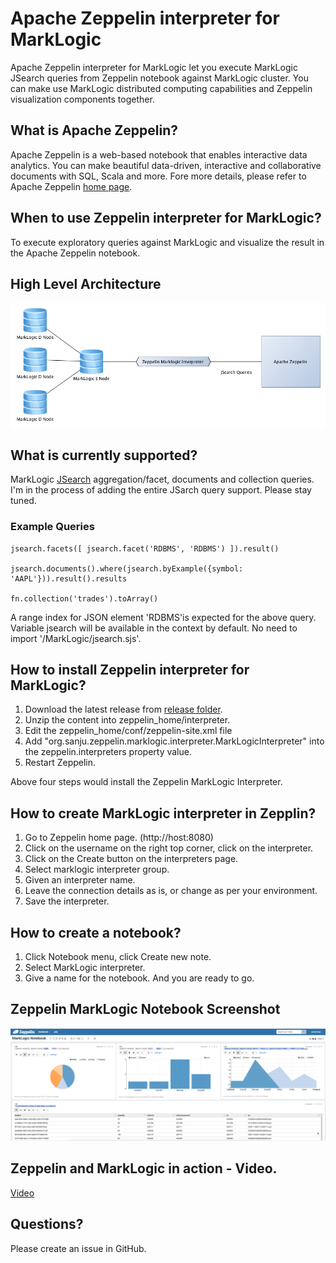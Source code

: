 # Apache Zeppelin interpreter for MarkLogic

Apache Zeppelin interpreter for MarkLogic let you execute MarkLogic JSearch queries from Zeppelin notebook against MarkLogic cluster. You can make use MarkLogic distributed computing capabilities and Zeppelin visualization components together.

## What is Apache Zeppelin?
Apache Zeppelin is a web-based notebook that enables interactive data analytics. You can make beautiful data-driven, interactive and collaborative documents with SQL, Scala and more. Fore more details, please refer to Apache Zeppelin [home page](http://zeppelin-project.org/).

## When to use Zeppelin interpreter for MarkLogic?
To execute exploratory queries against MarkLogic and visualize the result in the Apache Zeppelin notebook.

## High Level Architecture

![Apache Zeppelin interpreter for MarkLogic](zepplin-with-ml-interperter-arch.png)

## What is currently supported?
MarkLogic [JSearch](https://docs.marklogic.com/js/jsearch) aggregation/facet, documents and collection queries. I'm in the process of adding the entire JSarch query support. Please stay tuned.

### Example Queries  
```
jsearch.facets([ jsearch.facet('RDBMS', 'RDBMS') ]).result()

jsearch.documents().where(jsearch.byExample({symbol: 'AAPL'})).result().results

fn.collection('trades').toArray()
```
A range index for JSON element 'RDBMS'is expected for the above query. Variable jsearch will be available in the context by default. No need to import '/MarkLogic/jsearch.sjs'.

## How to install Zeppelin interpreter for MarkLogic?

1. Download the latest release from [release folder](https://github.com/sanjuthomas/zeppelin-marklogic-interpreter/tree/master/release). 
2. Unzip the content into zeppelin_home/interpreter. 
3. Edit the zeppelin_home/conf/zeppelin-site.xml file
4. Add "org.sanju.zeppelin.marklogic.interpreter.MarkLogicInterpreter" into the zeppelin.interpreters property value. 
4. Restart Zeppelin.

Above four steps would install the Zeppelin MarkLogic Interpreter. 

## How to create MarkLogic interpreter in Zepplin?

1. Go to Zeppelin home page. (http://host:8080)
2. Click on the username on the right top corner, click on the interpreter. 
3. Click on the Create button on the interpreters page.
4. Select marklogic interpreter group.
5. Given an interpreter name.
6. Leave the connection details as is, or change as per your environment.
7. Save the interpreter.

## How to create a notebook?

1. Click Notebook menu, click Create new note.
2. Select MarkLogic interpreter.
3. Give a name for the notebook. And you are ready to go.


## Zeppelin MarkLogic Notebook Screenshot

![Apache Zeppelin interpreter for MarkLogic](zepplin-with-ml-interperter-1.png)

## Zeppelin and MarkLogic in action - Video.
[Video](https://youtu.be/ynLRGrRwirc)

## Questions?
Please create an issue in GitHub.


